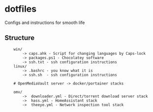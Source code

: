 dotfiles
========

Configs and instructions for smooth life

Structure
---------
```
	win/	
		-> caps.ahk - Script for changing languages by Caps-lock
		-> packages.ps1 - Chocolatey software
		-> ssh.txt - ssh configuration instructions
	linux/
		-> .bashrc - you know what it is
		-> ssh.sh  - ssh configuration instructions

	# OpenMediaVault server -> docker/portainer stacks

	omv/
		->  downloader.yml - Direct/torrent download server stack
		->	hass.yml - HomeAssistant stack
		->	theeye.yml - Network inspection tool stack 